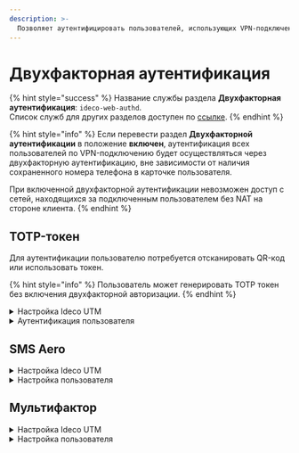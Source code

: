 ```yaml
---
description: >-
  Позволяет аутентифицировать пользователей, использующих VPN-подключение.
---
```


# Двухфакторная аутентификация

{% hint style="success" %}
Название службы раздела **Двухфакторная аутентификация**: `ideco-web-authd`. \
Список служб для других разделов доступен по [ссылке](../server-management/terminal.md).
{% endhint %}

{% hint style="info" %}
Если перевести раздел **Двухфакторной аутентификации** в положение **включен**, аутентификация всех пользователей по VPN-подключению будет осуществляться через двухфакторную аутентификацию, вне зависимости от наличия сохраненного номера телефона в карточке пользователя.

При включенной двухфакторной аутентификации невозможен доступ с сетей, находящихся за подключенным пользователем без NAT на стороне клиента.
{% endhint %}

## TOTP-токен

Для аутентификации пользователю потребуется отсканировать QR-код или использовать токен. 

{% hint style="info" %}
Пользователь может генерировать TOTP токен без включения двухфакторной авторизации.
{% endhint %}

<details>

<summary>Настройка Ideco UTM</summary>

Включите двухфакторную аутентификацию в разделе **Пользователи -> Двухфакторная аутентификация** и установите флаг **Разрешить удаленный доступ через VPN** в карточке пользователя или карточке папки.

Если в карточке пользователя отсутствует флаг **Разрешить удаленный доступ через VPN**, пользователь сможет настроить двухфакторную аутентификацию, но не сможет аутентифицироваться. 

Флаг **Инициализация секретного ключа только из локальной сети** запретит генерацию QR-кода в личном кабинете пользователя из внешней сети.

</details> 

<details>

<summary>Аутентификация пользователя</summary>

Для аутентификации потребуется приложение: [Яндекс.Ключ](https://mobile.yandex.ru/apps/android/key) или [Google Authenticator](https://googleauthenticator.org/). 

1\. Войдите в личный кабинет UTM, указав логин и пароль пользователя;

2\. Нажмите кнопку **Настроить двухфакторную аутентификацию** и далее **Сгенерировать QR-код**:

![](../../.gitbook/assets/two-fac7.gif)

3\. Войдите в приложение для аутентификации, отсканируйте код или введите ключ настройки (расположен под QR-кодом). При вводе ключа настройки выберите тип ключа **По времени**. Если выбрать тип **По счетчику**, то пользователь не сможет аутентифицироваться. 

Если вернуться в личный кабинет не отсканировав QR-код, то повторно он появится только после сброса секретного ключа в карточке пользователя.

4\. Подключитесь по VPN, зайдите на любой сайт, отличный от личного кабинета пользователя, и введите код из приложения в появившееся поле:

![](../../.gitbook/assets/two-fac7.png)

</details> 

## SMS Aero

<details>

<summary>Настройка Ideco UTM</summary>

Перед настройкой Ideco UTM потребуется зарегистрироваться в [личном кабинете](https://smsaero.ru/) SMS Aero. 

1\. Перейдите в раздел **Пользователи -> Учетные записи**.

2\. Откройте карточку пользователя и убедитесь, что заполнено поле **Телефон** и установлен флаг **Разрешить удаленный доступ через VPN**.

3\. Перейдите в раздел **Пользователи -> VPN-подключение**, установите и сохраните необходимые настройки.

4\. Перейдите в раздел **Пользователи -> Двухфакторная аутентификация** и переведите переключатель в левом верхнем углу в положение **включен**.

5\. Введите e-mail и API-ключ от [личного кабинета](https://smsaero.ru/) SMS Aero и нажмите **Сохранить**.

</details> 

<details>

<summary>Настройка пользователя</summary>

1\. Проведите настройку VPN-подключения на устройстве, воспользовавшись [инструкцией](../../recipes/popular-recipes/vpn/README.md);

2\. Если требуется, чтобы подключение использовалось только для ресурсов подключаемой сети, то убедитесь, что настройки VPN-подключения соответствуют следующим пунктам:

**Для Windows**:
* Перейдите в раздел **Параметры сети и интернет -> VPN -> Настройка параметров адаптера**;
* Нажмите правой кнопкой мыши по созданному подключению и выберите **Свойства**;
* Перейдите во вкладку **Сеть**;
* Нажмите на **IP версии 4 (TCP/IPv4) -> Свойства -> Дополнительно**;
* Снимите флаг с пункта **Использовать основной шлюз из удалённой сети**;
* Нажмите **ОК**.

**Для Ubuntu**:
* Перейдите в раздел **Настройки -> Сеть**;
* Откройте настройки VPN-подключения;
* Перейдите во вкладку **IPv4**;
* Установите флаг в пункте **Использовать это подключение для ресурсов этой сети**.

3\. Включите созданное VPN-подключение;

4\. При переходе в браузер откроется страница аутентификации: 

![](../../.gitbook/assets/two-fac.png)

5\. Нажмите **Отправить код подтверждения**. На указанный в карточке пользователя UTM номер телефона поступит звонок или СМС с кодом. **Последние 4 цифры входящего номера являются кодом**:
* Если номер телефона в карточке пользователя отсутствует, то на странице аутентификации появится предупреждение: 
  
![](../../.gitbook/assets/two-fac1.png)

* Если номер телефона в карточке пользователя сохранен, то на странице аутентификации появится сообщение **Мы звоним вам на номер +7ХХХ*****88. Введите последние цифры номера, который вам звонит**: 
  
![](../../.gitbook/assets/two-fac2.png)

6\. На указанный номер телефона поступит звонок. Укажите последние 4 цифры номера и нажмите **Подтвердить**:

![](../../.gitbook/assets/two-fac5.png)

Если последние 4 цифры указаны неверно, то появится соответствующее предупреждение:

![](../../.gitbook/assets/two-fac4.png)

7\. Если подключение успешно выполнено, то появится следующее окно:

![](../../.gitbook/assets/two-fac3.png)

</details> 

## Мультифактор

<details>

<summary>Настройка Ideco UTM</summary>

Перед настройкой Ideco UTM потребуется зарегистрироваться в [системе управления Мультифактором](https://admin.multifactor.ru/account/login), установить приложение [Multifactor](https://play.google.com/store/apps/details?id=ru.multifactor.app&pli=1) и активировать его, отсканировав QR-код. \
Помимо приложения Multifactor, для аутентификации можно использовать Telegram, Яндекс.Ключ, Биометрию и U2F. Подробное описание регистрации и аутентификации этими методами доступно в [документации Multifactor](https://multifactor.ru/docs/methods/).

1\. В веб-интерфейсе UTM перейдите в раздел **Пользователи -> Двухфакторная аутентификация**

2\. Выберите **Интеграция с Мультифактор**

3\. Заполните **API Key** и **API Secret**. Скопировать значение полей можно в личном кабинете Multifactor (Настройки -> Расширенное API -> Включить API).

4\. Нажмите **Сохранить**.

Для дальнейшей аутентификации пользователям потребуется установить и настроить приложения, указанные администратором в настройках группы. Корректировать способы аутентификации для пользователей можно в личном кабинете Multifactor, в разделе **Группы -> Параметры -> Редактировать**.

</details> 

<details>

<summary>Настройка пользователя</summary>

**Настройка аутентификации**

1\. Проведите настройку VPN-подключения на устройстве, воспользовавшись [инструкцией](../../recipes/popular-recipes/vpn/README.md);

2\. Включите созданное VPN-подключение;

3\. При переходе в браузер откроется страница аутентификации:

![](../../.gitbook/assets/two-fac8.png)

4\. После нажатия **Далее** появится страница с предложением установить приложение на устройство. Если приложение установлено, нажмите **Далее**;

5\. Отсканируйте QR-код или откройте ссылку, появившуюся на экране.

**Аутентификация**

1\. Нажмите **Выполнить вход**:

![](../../.gitbook/assets/two-fac9.png)

2\. В окне **Двухфакторная аутентификация** можно менять способ аутентификации:

![](../../.gitbook/assets/two-fac10.png)

3\. В зависимости от выбранного способа, подтвердите вход.

</details> 
